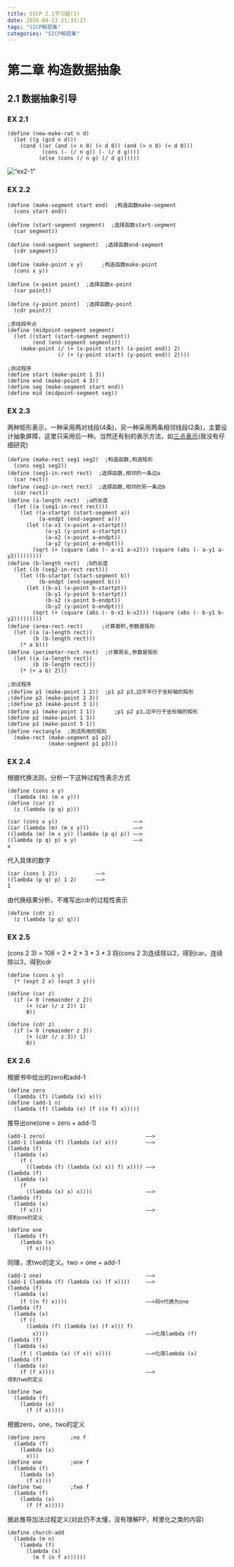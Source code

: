 ```yaml
---
title: SICP 2.1节习题(1)
date: 2016-04-13 21:33:17
tags: "SICP解题集"
categories: "SICP解题集"
---
```


# 第二章 构造数据抽象

## 2.1 数据抽象引导

### EX 2.1

```
(define (new-make-rat n d)
  (let ((g (gcd n d)))
    (cond ((or (and (< n 0) (< d 0)) (and (> n 0) (< d 0)))
           (cons (- (/ n g)) (- (/ d g))))
          (else (cons (/ n g) (/ d g))))))
```

![“ex2-1”](/images/ex2-1.png)

### EX 2.2

```
(define (make-segment start end)  ;构造函数make-segment
  (cons start end))

(define (start-segment segment)  ;选择函数start-segment
  (car segment))

(define (end-segment segment)  ;选择函数end-segment
  (cdr segment))

(define (make-point x y)	  ;构造函数make-point
  (cons x y))

(define (x-point point)  ;选择函数x-point
  (car point))

(define (y-point point)  ;选择函数y-point
  (cdr point))

;求线段中点
(define (midpoint-segment segment)
  (let ((start (start-segment segment))
        (end (end-segment segment)))
    (make-point (/ (+ (x-point start) (x-point end)) 2)
                (/ (+ (y-point start) (y-point end)) 2))))
```

```
;测试程序
(define start (make-point 1 3))
(define end (make-point 4 3))
(define seg (make-segment start end))
(define mid (midpoint-segment seg))
```

### EX 2.3

两种矩形表示，一种采用两对线段(4条)，另一种采用两条相邻线段(2条)，主要设计抽象屏障，这里只采用后一种。当然还有别的表示方法，如[三点表示](https://github.com/spinab/sicp_exercise/blob/master/sicp_2_3.rkt)(我没有仔细研究)

```
(define (make-rect seg1 seg2)  ;构造函数,构造矩形
  (cons seg1 seg2))
(define (seg1-in-rect rect)  ;选择函数,相邻的一条边a
  (car rect))
(define (seg2-in-rect rect)  ;选择函数,相邻的另一条边b
  (cdr rect))
(define (a-length rect)  ;a的长度
  (let ((a (seg1-in-rect rect)))
    (let ((a-startpt (start-segment a))
          (a-endpt (end-segment a)))
      (let ((a-x1 (x-point a-startpt))
            (a-y1 (y-point a-startpt))
            (a-x2 (x-point a-endpt))
            (a-y2 (y-point a-endpt)))
        (sqrt (+ (square (abs (- a-x1 a-x2))) (square (abs (- a-y1 a-y2)))))))))
(define (b-length rect)  ;b的长度
  (let ((b (seg2-in-rect rect)))
    (let ((b-startpt (start-segment b))
          (b-endpt (end-segment b)))
      (let ((b-x1 (x-point b-startpt))
            (b-y1 (y-point b-startpt))
            (b-x2 (x-point b-endpt))
            (b-y2 (y-point b-endpt)))
        (sqrt (+ (square (abs (- b-x1 b-x2))) (square (abs (- b-y1 b-y2)))))))))
(define (area-rect rect)	  ;计算面积,参数是矩形
  (let ((a (a-length rect))
        (b (b-length rect)))
    (* a b)))
(define (perimeter-rect rect)  ;计算周长,参数是矩形
  (let ((a (a-length rect))
        (b (b-length rect)))
    (* (+ a b) 2)))
```

```
;测试程序
;(define p1 (make-point 1 2))  ;p1 p2 p3,边不平行于坐标轴的矩形
;(define p2 (make-point 2 3))
;(define p3 (make-point 3 1))
(define p1 (make-point 1 1))	  ;p1 p2 p3,边平行于坐标轴的矩形
(define p2 (make-point 1 3))
(define p3 (make-point 5 1))
(define rectangle  ;测试所用的矩形
  (make-rect (make-segment p1 p2)
             (make-segment p1 p3)))
```

### EX 2.4

根据代换法则，分析一下这种过程性表示方式

```
(define (cons x y)
  (lambda (m) (m x y)))
(define (car z)
  (z (lambda (p q) p)))
```

    (car (cons x y))						——>
	(car (lambda (m) (m x y)))				——>
	((lambda (m) (m x y)) (lambda (p q) p))	——>
	((lambda (p q) p) x y)					——>
	x

代入具体的数字

    (car (cons 1 2))			——>
    ((lambda (p q) p) 1 2)		——>
	1	 

由代换结果分析，不难写出cdr的过程性表示

```
(define (cdr z)
  (z (lambda (p q) q)))
```

### EX 2.5

(cons 2 3) = 108 = 2 * 2 * 3 * 3 * 3
将(cons 2 3)连续除以2，得到car。连续除以3，得到cdr

```
(define (cons x y)
  (* (expt 2 x) (expt 3 y)))

(define (car z)
  (if (= 0 (remainder z 2))
      (+ (car (/ z 2)) 1)
      0))

(define (cdr z)
  (if (= 0 (remainder z 3))
      (+ (cdr (/ z 3)) 1)
      0))
```

### EX 2.6

根据书中给出的zero和add-1

```
(define zero 
  (lambda (f) (lambda (x) x)))
(define (add-1 n)
  (lambda (f) (lambda (x) (f ((n f) x)))))
```

推导出one(one = zero + add-1)

    (add-1 zero)								——>
	(add-1 (lambda (f) (lambda (x) x)))			——>
	(lambda (f) 
	  (lambda (x) 
		(f (
		  ((lambda (f) (lambda (x) x)) f) x))))	——>
	(lambda (f)
	  (lambda (x)
	    (f 
		  ((lambda (x) x) x))))					——>
	(lambda (f)
	  (lambda (x)
		(f x)))									——>
	得到one的定义

```
(define one
  (lambda (f)
	(lambda (x)
	  (f x))))
```

同理，求two的定义。two = one + add-1

    (add-1 one)									——>
	(add-1 (lambda (f) (lambda (x) (f x))))		——>
	(lambda (f)
	  (lambda (x)
	    (f ((n f) x))))							——>将n代换为one
	(lambda (f)
	  (lambda (x)
	    (f ((
		  (lambda (f) (lambda (x) (f x))) f) 
			x))))								——>化简lambda (f)
	(lambda (f)
	  (lambda (x)
		(f ( (lambda (x) (f x)) x))))			——>化简lambda (x)
	(lambda (f)
	  (lambda (x)
		(f (f x))))								——>
	得到two的定义

```
(define two
  (lambda (f)
    (lambda (x)
      (f (f x)))))
```

根据zero，one，two的定义

```
(define zero		;no f
  (lambda (f) 
	(lambda (x) 
	  x)))
(define one			;one f
  (lambda (f)
	(lambda (x)
	  (f x))))
(define two			;two f
  (lambda (f)
    (lambda (x)
      (f (f x)))))
```

据此推导加法过程定义(对此仍不太懂，没有理解FP，柯里化之类的内容)

```
(define church-add
  (lambda (m n)
	(lambda (f)
	  (lambda (x)
		(m f (n f x))))))
```